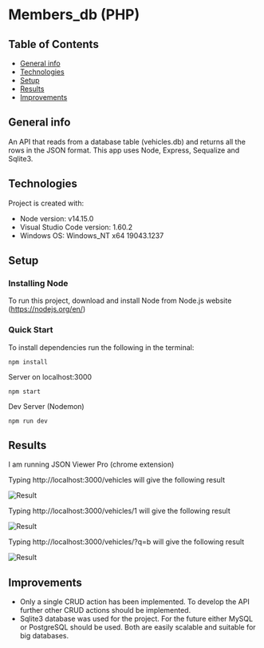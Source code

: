 # Members_db (PHP)

## Table of Contents
* [General info](#general-info)
* [Technologies](#technologies)
* [Setup](#setup)
* [Results](#results)
* [Improvements](#improvements)

## General info
An API that reads from a database table (vehicles.db) and returns all the rows in the JSON format. This app uses Node, Express, Sequalize and Sqlite3.

## Technologies
Project is created with:
* Node version: v14.15.0
* Visual Studio Code version: 1.60.2
* Windows OS: Windows_NT x64 19043.1237

## Setup
### Installing Node 
To run this project, download and install Node from Node.js website (https://nodejs.org/en/)

### Quick Start
To install dependencies run the following in the terminal: 

```
npm install
```
Server on localhost:3000
```
npm start
```
Dev Server (Nodemon)
```
npm run dev
```

## Results 

I am running JSON Viewer Pro (chrome extension)

Typing http://localhost:3000/vehicles will give the following result

![Result](images/1.PNG "Main Result")

Typing http://localhost:3000/vehicles/1 will give the following result

![Result](images/2.PNG "Result by :id")

Typing http://localhost:3000/vehicles/?q=b will give the following result

![Result](images/3.PNG "Result by make")

## Improvements
* Only a single CRUD action has been implemented. To develop the API further other CRUD actions should be implemented.
*  Sqlite3 database was used for the project. For the future either MySQL or PostgreSQL should be used. Both are easily scalable and suitable for big databases.
